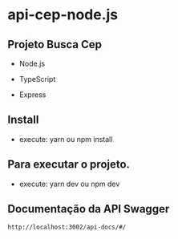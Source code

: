 # api-cep-node.js

## Projeto Busca Cep

- Node.js

- TypeScript

- Express

## Install

- execute: yarn ou npm install

## Para executar o projeto.

- execute: yarn dev ou npm dev

## Documentação da API Swagger

    http://localhost:3002/api-docs/#/
